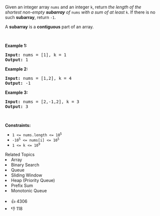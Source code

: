 <p>Given an integer array <code>nums</code> and an integer <code>k</code>, return <em>the length of the shortest non-empty <strong>subarray</strong> of </em><code>nums</code><em> with a sum of at least </em><code>k</code>. If there is no such <strong>subarray</strong>, return <code>-1</code>.</p>

<p>A <strong>subarray</strong> is a <strong>contiguous</strong> part of an array.</p>

<p>&nbsp;</p> 
<p><strong class="example">Example 1:</strong></p> 
<pre><strong>Input:</strong> nums = [1], k = 1
<strong>Output:</strong> 1
</pre>
<p><strong class="example">Example 2:</strong></p> 
<pre><strong>Input:</strong> nums = [1,2], k = 4
<strong>Output:</strong> -1
</pre>
<p><strong class="example">Example 3:</strong></p> 
<pre><strong>Input:</strong> nums = [2,-1,2], k = 3
<strong>Output:</strong> 3
</pre> 
<p>&nbsp;</p> 
<p><strong>Constraints:</strong></p>

<ul> 
 <li><code>1 &lt;= nums.length &lt;= 10<sup>5</sup></code></li> 
 <li><code>-10<sup>5</sup> &lt;= nums[i] &lt;= 10<sup>5</sup></code></li> 
 <li><code>1 &lt;= k &lt;= 10<sup>9</sup></code></li> 
</ul>

<div><div>Related Topics</div><div><li>Array</li><li>Binary Search</li><li>Queue</li><li>Sliding Window</li><li>Heap (Priority Queue)</li><li>Prefix Sum</li><li>Monotonic Queue</li></div></div><br><div><li>👍 4306</li><li>👎 118</li></div>